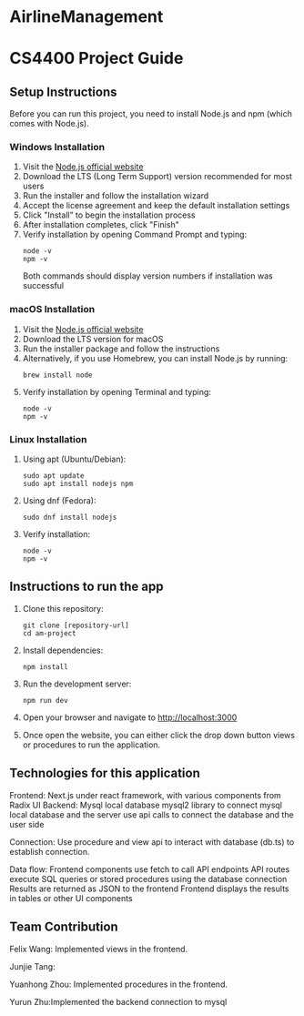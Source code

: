 # AirlineManagement

# CS4400 Project Guide

## Setup Instructions

Before you can run this project, you need to install Node.js and npm (which comes with Node.js).

### Windows Installation
1. Visit the [Node.js official website](https://nodejs.org/)
2. Download the LTS (Long Term Support) version recommended for most users
3. Run the installer and follow the installation wizard
4. Accept the license agreement and keep the default installation settings
5. Click "Install" to begin the installation process
6. After installation completes, click "Finish"
7. Verify installation by opening Command Prompt and typing:
   ```
   node -v
   npm -v
   ```
   Both commands should display version numbers if installation was successful

### macOS Installation
1. Visit the [Node.js official website](https://nodejs.org/)
2. Download the LTS version for macOS
3. Run the installer package and follow the instructions
4. Alternatively, if you use Homebrew, you can install Node.js by running:
   ```
   brew install node
   ```
5. Verify installation by opening Terminal and typing:
   ```
   node -v
   npm -v
   ```

### Linux Installation
1. Using apt (Ubuntu/Debian):
   ```
   sudo apt update
   sudo apt install nodejs npm
   ```

2. Using dnf (Fedora):
   ```
   sudo dnf install nodejs
   ```

3. Verify installation:
   ```
   node -v
   npm -v
   ```

## Instructions to run the app

1. Clone this repository:
   ```
   git clone [repository-url]
   cd am-project
   ```

2. Install dependencies:
   ```
   npm install
   ```

3. Run the development server:
   ```
   npm run dev
   ```

4. Open your browser and navigate to [http://localhost:3000](http://localhost:3000)

5. Once open the website, you can either click the drop down button views or procedures to run the application.

## Technologies for this application
Frontend: Next.js under react framework, with various components from Radix UI
Backend: Mysql local database
   mysql2 library to connect mysql local database and the server
   use api calls to connect the database and the user side

Connection: Use procedure and view api to interact with database (db.ts) to establish connection.

Data flow:
Frontend components use fetch to call API endpoints
API routes execute SQL queries or stored procedures using the database connection
Results are returned as JSON to the frontend
Frontend displays the results in tables or other UI components

## Team Contribution
Felix Wang: Implemented views in the frontend.

Junjie Tang: 

Yuanhong Zhou: Implemented procedures in the frontend.

Yurun Zhu:Implemented the backend connection to mysql

